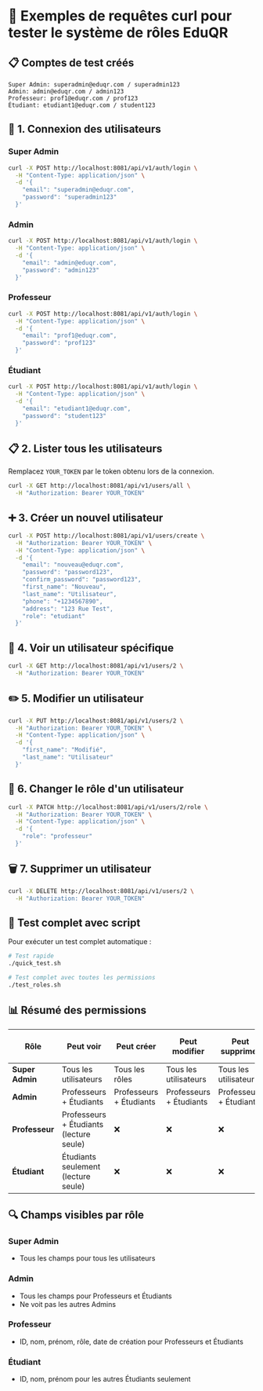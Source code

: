 # 🧪 Exemples de requêtes curl pour tester le système de rôles EduQR

## 📋 Comptes de test créés

```
Super Admin: superadmin@eduqr.com / superadmin123
Admin: admin@eduqr.com / admin123
Professeur: prof1@eduqr.com / prof123
Étudiant: etudiant1@eduqr.com / student123
```

## 🔐 1. Connexion des utilisateurs

### Super Admin
```bash
curl -X POST http://localhost:8081/api/v1/auth/login \
  -H "Content-Type: application/json" \
  -d '{
    "email": "superadmin@eduqr.com",
    "password": "superadmin123"
  }'
```

### Admin
```bash
curl -X POST http://localhost:8081/api/v1/auth/login \
  -H "Content-Type: application/json" \
  -d '{
    "email": "admin@eduqr.com",
    "password": "admin123"
  }'
```

### Professeur
```bash
curl -X POST http://localhost:8081/api/v1/auth/login \
  -H "Content-Type: application/json" \
  -d '{
    "email": "prof1@eduqr.com",
    "password": "prof123"
  }'
```

### Étudiant
```bash
curl -X POST http://localhost:8081/api/v1/auth/login \
  -H "Content-Type: application/json" \
  -d '{
    "email": "etudiant1@eduqr.com",
    "password": "student123"
  }'
```

## 📋 2. Lister tous les utilisateurs

Remplacez `YOUR_TOKEN` par le token obtenu lors de la connexion.

```bash
curl -X GET http://localhost:8081/api/v1/users/all \
  -H "Authorization: Bearer YOUR_TOKEN"
```

## ➕ 3. Créer un nouvel utilisateur

```bash
curl -X POST http://localhost:8081/api/v1/users/create \
  -H "Authorization: Bearer YOUR_TOKEN" \
  -H "Content-Type: application/json" \
  -d '{
    "email": "nouveau@eduqr.com",
    "password": "password123",
    "confirm_password": "password123",
    "first_name": "Nouveau",
    "last_name": "Utilisateur",
    "phone": "+1234567890",
    "address": "123 Rue Test",
    "role": "etudiant"
  }'
```

## 👤 4. Voir un utilisateur spécifique

```bash
curl -X GET http://localhost:8081/api/v1/users/2 \
  -H "Authorization: Bearer YOUR_TOKEN"
```

## ✏️ 5. Modifier un utilisateur

```bash
curl -X PUT http://localhost:8081/api/v1/users/2 \
  -H "Authorization: Bearer YOUR_TOKEN" \
  -H "Content-Type: application/json" \
  -d '{
    "first_name": "Modifié",
    "last_name": "Utilisateur"
  }'
```

## 🔄 6. Changer le rôle d'un utilisateur

```bash
curl -X PATCH http://localhost:8081/api/v1/users/2/role \
  -H "Authorization: Bearer YOUR_TOKEN" \
  -H "Content-Type: application/json" \
  -d '{
    "role": "professeur"
  }'
```

## 🗑️ 7. Supprimer un utilisateur

```bash
curl -X DELETE http://localhost:8081/api/v1/users/2 \
  -H "Authorization: Bearer YOUR_TOKEN"
```

## 🧪 Test complet avec script

Pour exécuter un test complet automatique :

```bash
# Test rapide
./quick_test.sh

# Test complet avec toutes les permissions
./test_roles.sh
```

## 📊 Résumé des permissions

| Rôle | Peut voir | Peut créer | Peut modifier | Peut supprimer | Peut changer rôle |
|------|-----------|------------|---------------|----------------|-------------------|
| **Super Admin** | Tous les utilisateurs | Tous les rôles | Tous les utilisateurs | Tous les utilisateurs | Tous les rôles |
| **Admin** | Professeurs + Étudiants | Professeurs + Étudiants | Professeurs + Étudiants | Professeurs + Étudiants | Professeurs + Étudiants |
| **Professeur** | Professeurs + Étudiants (lecture seule) | ❌ | ❌ | ❌ | ❌ |
| **Étudiant** | Étudiants seulement (lecture seule) | ❌ | ❌ | ❌ | ❌ |

## 🔍 Champs visibles par rôle

### Super Admin
- Tous les champs pour tous les utilisateurs

### Admin
- Tous les champs pour Professeurs et Étudiants
- Ne voit pas les autres Admins

### Professeur
- ID, nom, prénom, rôle, date de création pour Professeurs et Étudiants

### Étudiant
- ID, nom, prénom pour les autres Étudiants seulement 